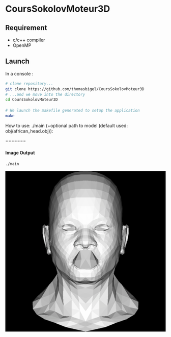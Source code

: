 # CoursSokolovMoteur3D

## Requirement

- c/c++ compiler
- OpenMP

## Launch
In a console :
```bash
# clone repository...
git clone https://github.com/thomasbigel/CoursSokolovMoteur3D
# ...and we move into the directory
cd CoursSokolovMoteur3D

# We launch the makefile generated to setup the application
make

```
How to use: ./main (+optional path to model (default used: obj/african_head.obj)):  

=======

#### Image Output
```bash
./main
```
![image output](https://github.com/thomasbigel/CoursSokolovMoteur3D/blob/readmeImage/Lesson2/output.png)


